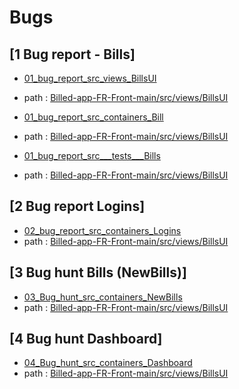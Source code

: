 # Bugs

## [1 Bug report - Bills]

- [01_bug_report_src_views_BillsUI](./01_bug_report_src_views_BillsUI.png)
- path : [Billed-app-FR-Front-main/src/views/BillsUI](./../../Billed-app-FR-Front-main/src/views/BillsUI.js)

- [01_bug_report_src_containers_Bill](./01_bug_report_src_containers_Bills.png)
- path : [Billed-app-FR-Front-main/src/views/BillsUI](./../../Billed-app-FR-Front-main/src/containers/Bills.js)
  
- [01_bug_report_src___tests___Bills](./01_bug_report_src___tests___Bills.png)
- path : [Billed-app-FR-Front-main/src/views/BillsUI](./../../Billed-app-FR-Front-main/src/__tests__/Bills.js)
  
## [2 Bug report Logins]

- [02_bug_report_src_containers_Logins](./02_bug_report_src_containers_Logins.png)
- path : [Billed-app-FR-Front-main/src/views/BillsUI](./../../Billed-app-FR-Front-main/src/containers/Login.js)

## [3 Bug hunt Bills (NewBills)]

- [03_Bug_hunt_src_containers_NewBills](./03_Bug_hunt_src_containers_NewBills.png)
- path : [Billed-app-FR-Front-main/src/views/BillsUI](./../../Billed-app-FR-Front-main/src/containers/NewBill.js)

## [4 Bug hunt Dashboard]

- [04_Bug_hunt_src_containers_Dashboard](./04_Bug_hunt_src_containers_Dashboard.png)
- path : [Billed-app-FR-Front-main/src/views/BillsUI](./../../Billed-app-FR-Front-main/src/containers/Dashboard.js)
